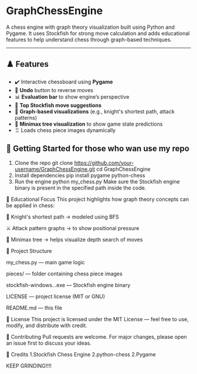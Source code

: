 # GraphChessEngine

A chess engine with graph theory visualization built using Python and Pygame. It uses Stockfish for strong move calculation and adds educational features to help understand chess through graph-based techniques.

---

## ♟️ Features

- ✔️ Interactive chessboard using **Pygame**
- 🔁 **Undo** button to reverse moves
- 📊 **Evaluation bar** to show engine’s perspective
- 🧠 **Top Stockfish move suggestions**
- 🧩 **Graph-based visualizations** (e.g., knight's shortest path, attack patterns)
- 🌲 **Minimax tree visualization** to show game state predictions
- ♖ Loads chess piece images dynamically


## 🚀 Getting Started for those who wan use my repo

1. Clone the repo
git clone https://github.com/your-username/GraphChessEngine.git
cd GraphChessEngine
2. Install dependencies
pip install pygame python-chess
3. Run the engine
python my_chess.py
Make sure the Stockfish engine binary is present in the specified path inside the code.

🧠 Educational Focus
This project highlights how graph theory concepts can be applied in chess:

📍 Knight's shortest path → modeled using BFS

⚔️ Attack pattern graphs → to show positional pressure

🧮 Minimax tree → helps visualize depth search of moves

📁 Project Structure

my_chess.py — main game logic

pieces/ — folder containing chess piece images

stockfish-windows...exe — Stockfish engine binary

LICENSE — project license (MIT or GNU)

README.md — this file

📄 License
This project is licensed under the MIT License — feel free to use, modify, and distribute with credit.

🤝 Contributing
Pull requests are welcome. For major changes, please open an issue first to discuss your ideas.

🙌 Credits
1.Stockfish Chess Engine
2.python-chess
2.Pygame

KEEP GRINDING!!!!
